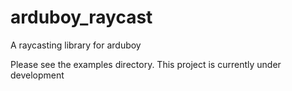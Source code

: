 # arduboy_raycast
A raycasting library for arduboy

Please see the examples directory. This project is currently under development
